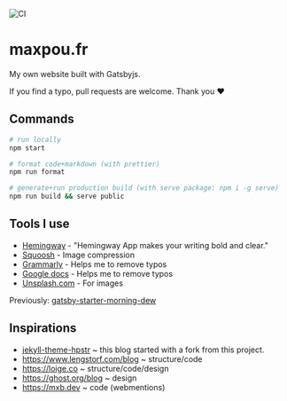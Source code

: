![CI](https://github.com/maxpou/maxpou.fr/workflows/CI/badge.svg)

# maxpou.fr

My own website built with Gatsbyjs.

If you find a typo, pull requests are welcome. Thank you ♥

## Commands

```sh
# run locally
npm start

# format code+markdown (with prettier)
npm run format

# generate+run production build (with serve package: npm i -g serve)
npm run build && serve public
```

## Tools I use

- [Hemingway](http://www.hemingwayapp.com) - "Hemingway App makes your writing bold and clear."
- [Squoosh](https://squoosh.app) - Image compression
- [Grammarly](https://app.grammarly.com) - Helps me to remove typos
- [Google docs](http://docs.new) - Helps me to remove typos
- [Unsplash.com](https://unsplash.com/) - For images

Previously: [gatsby-starter-morning-dew](https://github.com/maxpou/gatsby-starter-morning-dew)

## Inspirations

- [jekyll-theme-hpstr](https://mmistakes.github.io/jekyll-theme-hpstr/) ~ this blog started with a
  fork from this project.
- https://www.lengstorf.com/blog ~ structure/code
- https://loige.co ~ structure/code/design
- https://ghost.org/blog ~ design
- https://mxb.dev ~ code (webmentions)
